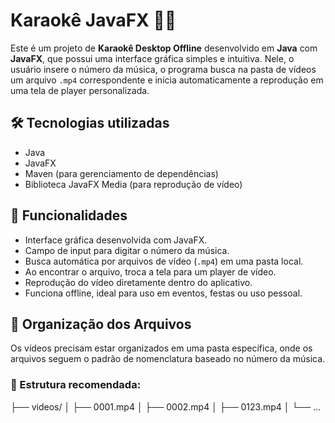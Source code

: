 # Karaokê JavaFX 🎤🎶

Este é um projeto de **Karaokê Desktop Offline** desenvolvido em **Java** com **JavaFX**, que possui uma interface gráfica simples e intuitiva. Nele, o usuário insere o número da música, o programa busca na pasta de vídeos um arquivo `.mp4` correspondente e inicia automaticamente a reprodução em uma tela de player personalizada.

## 🛠️ Tecnologias utilizadas

- Java
- JavaFX
- Maven (para gerenciamento de dependências)
- Biblioteca JavaFX Media (para reprodução de vídeo)

## 🚀 Funcionalidades

- Interface gráfica desenvolvida com JavaFX.
- Campo de input para digitar o número da música.
- Busca automática por arquivos de vídeo (`.mp4`) em uma pasta local.
- Ao encontrar o arquivo, troca a tela para um player de vídeo.
- Reprodução do vídeo diretamente dentro do aplicativo.
- Funciona offline, ideal para uso em eventos, festas ou uso pessoal.

## 🎥 Organização dos Arquivos

Os vídeos precisam estar organizados em uma pasta específica, onde os arquivos seguem o padrão de nomenclatura baseado no número da música.

### 📁 Estrutura recomendada:

├── videos/
│ ├── 0001.mp4
│ ├── 0002.mp4
│ ├── 0123.mp4
│ └── ...

